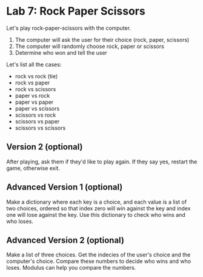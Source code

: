 # Lab 7: Rock Paper Scissors

Let's play rock-paper-scissors with the computer.

1. The computer will ask the user for their choice (rock, paper, scissors)
2. The computer will randomly choose rock, paper or scissors
3. Determine who won and tell the user

Let's list all the cases:
- rock vs rock (tie)
- rock vs paper
- rock vs scissors
- paper vs rock
- paper vs paper
- paper vs scissors
- scissors vs rock
- scissors vs paper
- scissors vs scissors

## Version 2 (optional)

After playing, ask them if they'd like to play again. If they say yes, restart the game, otherwise exit.

## Advanced Version 1 (optional)

Make a dictionary where each key is a choice, and each value is a list of two choices, ordered so that index zero will win against the key and index one will lose against the key. Use this dictionary to check who wins and who loses.

## Advanced Version 2 (optional)

Make a list of three choices. Get the indecies of the user's choice and the computer's choice. Compare these numbers to decide who wins and who loses. Modulus can help you compare the numbers.
